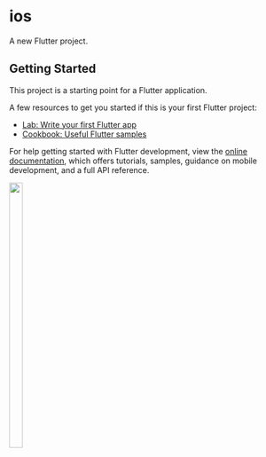 # ios

A new Flutter project.

## Getting Started

This project is a starting point for a Flutter application.

A few resources to get you started if this is your first Flutter project:

- [Lab: Write your first Flutter app](https://docs.flutter.dev/get-started/codelab)
- [Cookbook: Useful Flutter samples](https://docs.flutter.dev/cookbook)

For help getting started with Flutter development, view the
[online documentation](https://docs.flutter.dev/), which offers tutorials,
samples, guidance on mobile development, and a full API reference.


<p float="center">


  <img src="https://user-images.githubusercontent.com/121655112/230540239-845b70b0-4922-4eb9-ae3c-5af08927cf69.png" width=22% height=35%>
  
  
  </p>

